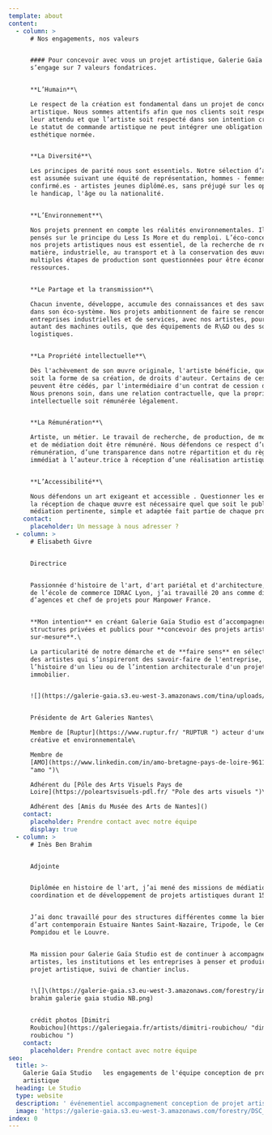 ```yaml
---
template: about
content:
  - column: >
      # Nos engagements, nos valeurs


      #### Pour concevoir avec vous un projet artistique, Galerie Gaïa Studio
      s’engage sur 7 valeurs fondatrices.


      **L’Humain**\

      Le respect de la création est fondamental dans un projet de conception
      artistique. Nous sommes attentifs afin que nos clients soit respectés dans
      leur attendu et que l’artiste soit respecté dans son intention créatrice.
      Le statut de commande artistique ne peut intégrer une obligation
      esthétique normée.


      **La Diversité**\

      Les principes de parité nous sont essentiels. Notre sélection d’artistes
      est assumée suivant une équité de représentation, hommes - femmes, artiste
      confirmé.es - artistes jeunes diplômé.es, sans préjugé sur les opinions,
      le handicap, l'âge ou la nationalité.


      **L’Environnement**\

      Nos projets prennent en compte les réalités environnementales. Ils sont
      pensés sur le principe du Less Is More et du remploi. L’éco-conception de
      nos projets artistiques nous est essentiel, de la recherche de rebus de
      matière, industrielle, au transport et à la conservation des œuvres. Les
      multiples étapes de production sont questionnées pour être économes en
      ressources.


      **Le Partage et la transmission**\

      Chacun invente, développe, accumule des connaissances et des savoir-faire
      dans son éco-système. Nos projets ambitionnent de faire se rencontrer des
      entreprises industrielles et de services, avec nos artistes, pour partager
      autant des machines outils, que des équipements de R\&D ou des solutions
      logistiques.


      **La Propriété intellectuelle**\

      Dès l'achèvement de son œuvre originale, l'artiste bénéficie, quelle que
      soit la forme de sa création, de droits d'auteur. Certains de ces droits
      peuvent être cédés, par l'intermédiaire d'un contrat de cession de droits.
      Nous prenons soin, dans une relation contractuelle, que la propriété
      intellectuelle soit rémunérée légalement.


      **La Rémunération**\

      Artiste, un métier. Le travail de recherche, de production, de monstration
      et de médiation doit être rémunéré. Nous défendons ce respect d’une juste
      rémunération, d’une transparence dans notre répartition et du règlement
      immédiat à l’auteur.trice à réception d’une réalisation artistique.


      **L’Accessibilité**\

      Nous défendons un art exigeant et accessible . Questionner les enjeux de
      la réception de chaque œuvre est nécessaire quel que soit le public. Une
      médiation pertinente, simple et adaptée fait partie de chaque projet.
    contact:
      placeholder: Un message à nous adresser ?
  - column: >
      # Elisabeth Givre


      Directrice


      Passionnée d'histoire de l'art, d'art pariétal et d'architecture, diplômée
      de l’école de commerce IDRAC Lyon, j’ai travaillé 20 ans comme directrice
      d’agences et chef de projets pour Manpower France.


      **Mon intention** en créant Galerie Gaïa Studio est d’accompagner des
      structures privées et publics pour **concevoir des projets artistiques
      sur-mesure**.\

      La particularité de notre démarche et de **faire sens** en sélectionnant
      des artistes qui s’inspireront des savoir-faire de l'entreprise, de
      l’histoire d'un lieu ou de l’intention architecturale d'un projet
      immobilier.


      ![](https://galerie-gaia.s3.eu-west-3.amazonaws.com/tina/uploads/elisabeth-givre-galerie-gaia-studio-nb.jpg)


      Présidente de Art Galeries Nantes\

      Membre de [Ruptur](https://www.ruptur.fr/ "RUPTUR ") acteur d'une économie
      créative et environnementale\

      Membre de
      [AMO](https://www.linkedin.com/in/amo-bretagne-pays-de-loire-961183164/?originalSubdomain=fr
      "amo ")\

      Adhérent du [Pôle des Arts Visuels Pays de
      Loire](https://poleartsvisuels-pdl.fr/ "Pole des arts visuels ")\

      Adhérent des [Amis du Musée des Arts de Nantes]()
    contact:
      placeholder: Prendre contact avec notre équipe
      display: true
  - column: >
      # Inès Ben Brahim


      Adjointe


      Diplômée en histoire de l'art, j’ai mené des missions de médiation, de
      coordination et de développement de projets artistiques durant 15 ans.


      J’ai donc travaillé pour des structures différentes comme la biennale
      d’art contemporain Estuaire Nantes Saint-Nazaire, Tripode, le Centre
      Pompidou et le Louvre.


      Ma mission pour Galerie Gaïa Studio est de continuer à accompagner les
      artistes, les institutions et les entreprises à penser et produire un
      projet artistique, suivi de chantier inclus.


      !\[]\(https://galerie-gaia.s3.eu-west-3.amazonaws.com/forestry/ines ben
      brahim galerie gaia studio NB.png)


      crédit photos [Dimitri
      Roubichou](https://galeriegaia.fr/artists/dimitri-roubichou/ "dimitri
      roubichou ")
    contact:
      placeholder: Prendre contact avec notre équipe
seo:
  title: >-
    Galerie Gaïa Studio   les engagements de l'équipe conception de projet
    artistique
  heading: Le Studio
  type: website
  description: ' événementiel accompagnement conception de projet artistique, 1 immeuble 1 œuvre , oeuvre promotion immobilière, RSE, marque employeur Ruptur'
  image: 'https://galerie-gaia.s3.eu-west-3.amazonaws.com/forestry/DSC_3559-2.jpg'
index: 0
---
```


